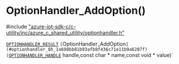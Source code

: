 # OptionHandler_AddOption()

\#include ["azure-iot-sdk-c/c-utility/inc/azure_c_shared_utility/optionhandler.h"](../iot-c-ref-optionhandler-h.md)  

[`OPTIONHANDLER_RESULT`](#optionhandler_8h_1aa39865f6f7b6692ac4d724fac6c9dbbd) `[`OptionHandler_AddOption`](#optionhandler_8h_1a698bb81b93afb8f436c71e11b9a6287f)(`[`OPTIONHANDLER_HANDLE`](#optionhandler_8h_1a1989d75401220ac319c1fca9a5a2737b) handle,const char * name,const void * value)`

